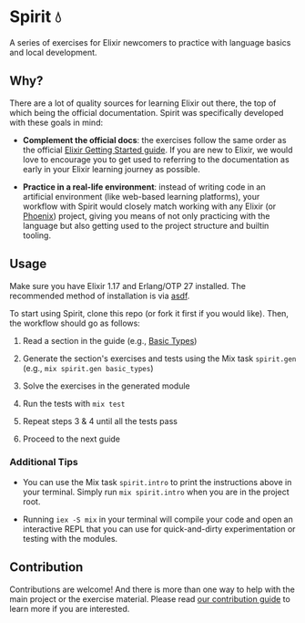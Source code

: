 # Spirit 💧

A series of exercises for Elixir newcomers to practice with language basics and
local development.

## Why?

There are a lot of quality sources for learning Elixir out there, the top of
which being the official documentation. Spirit was specifically developed with
these goals in mind:

- **Complement the official docs**: the exercises follow the same order as the
official [Elixir Getting Started
guide](https://hexdocs.pm/elixir/introduction.html). If you are new to Elixir,
we would love to encourage you to get used to referring to the documentation as
early in your Elixir learning journey as possible.

- **Practice in a real-life environment**: instead of writing code in an
artificial environment (like web-based learning platforms), your workflow with
Spirit would closely match working with any Elixir (or
[Phoenix](https://www.phoenixframework.org/)) project, giving you means of not
only practicing with the language but also getting used to the project
structure and builtin tooling.

## Usage

Make sure you have Elixir 1.17 and Erlang/OTP 27 installed. The recommended
method of installation is via [asdf](https://asdf-vm.com/).

To start using Spirit, clone this repo (or fork it first if you would like).
Then, the workflow should go as follows:

1. Read a section in the guide (e.g., [Basic
   Types](https://hexdocs.pm/elixir/basic-types.html))

2. Generate the section's exercises and tests using the Mix task `spirit.gen`
   (e.g., `mix spirit.gen basic_types`)

3. Solve the exercises in the generated module

4. Run the tests with `mix test`

5. Repeat steps 3 & 4 until all the tests pass

6. Proceed to the next guide

### Additional Tips

- You can use the Mix task `spirit.intro` to print the instructions above in
your terminal. Simply run `mix spirit.intro` when you are in the project root.

- Running `iex -S mix` in your terminal will compile your code and open an
interactive REPL that you can use for quick-and-dirty experimentation or
testing with the modules.

## Contribution

Contributions are welcome! And there is more than one way to help with the main
project or the exercise material. Please read [our contribution
guide](https://github.com/PracticeCraft/spirit/blob/main/CONTRIBUTING.md) to
learn more if you are interested.
